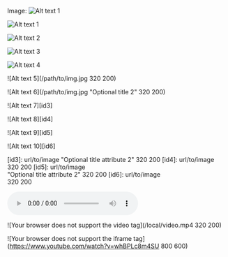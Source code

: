 ﻿Image: ![Alt text 1](/path/to/img.jpg)

![Alt text 1](/path/to/img.jpg)

![Alt text 2](/path/to/img.jpg "Optional title")

![Alt text 3][id]

![Alt text 4][id2]

[id]: url/to/image  "Optional title attribute"
[id2]: url/to/image  
	"Optional title attribute"

![Alt text 5](/path/to/img.jpg 320 200)

![Alt text 6](/path/to/img.jpg "Optional title 2" 320 200)

![Alt text 7][id3]

![Alt text 8][id4]

![Alt text 9][id5]

![Alt text 10][id6]

[id3]: url/to/image  "Optional title attribute 2" 320 200
[id4]: url/to/image  320 200
[id5]: url/to/image  
	"Optional title attribute 2" 320 200
[id6]: url/to/image  
	320 200

![Your browser does not support the audio tag](/local/music.mp3)

![Your browser does not support the video tag](/local/video.mp4 320 200)

![Your browser does not support the iframe tag](https://www.youtube.com/watch?v=whBPLc8m4SU 800 600)
